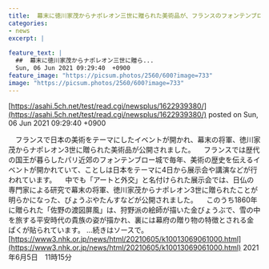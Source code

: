 ```yaml
---
title:  幕末に徳川家茂からナポレオン三世に贈られた美術品が、フランスのフォンテンブロー城で公開  
categories:
- news
excerpt: |
  
feature_text: |
  ##  幕末に徳川家茂からナポレオン三世に贈ら...
  Sun, 06 Jun 2021 09:29:40  +0900
feature_image: "https://picsum.photos/2560/600?image=733"
image: "https://picsum.photos/2560/600?image=733"
---
```


[https://asahi.5ch.net/test/read.cgi/newsplus/1622939380/](https://asahi.5ch.net/test/read.cgi/newsplus/1622939380/)
posted on Sun, 06 Jun 2021 09:29:40  +0900

<!--more-->

　フランスで日本の美術をテーマにしたイベントが開かれ、幕末の将軍、徳川家茂からナポレオン3世に贈られた美術品が公開されました。 　フランスでは歴代の国王が暮らしたパリ近郊のフォンテンブロー城で毎年、美術の歴史を伝えるイベントが開かれていて、ことしは日本をテーマに4日から展示会や講演などが行われています。 　中でも「アートと外交」と名付けられた展示会では、日仏の専門家による研究で幕末の将軍、徳川家茂からナポレオン3世に贈られたことが明らかになった、びょうぶやたんすなどが公開されました。 　このうち1860年に贈られた「佐野の渡図屏風」は、狩野派の絵師が描いた金びょうぶで、雪の中を旅する平安時代の貴族の姿が描かれ、裏には幕府の贈り物の特徴とされる金ぱくが貼られています。 …続きはソースで。 [https://www3.nhk.or.jp/news/html/20210605/k10013069061000.html](https://www3.nhk.or.jp/news/html/20210605/k10013069061000.html) 2021年6月5日　11時15分
